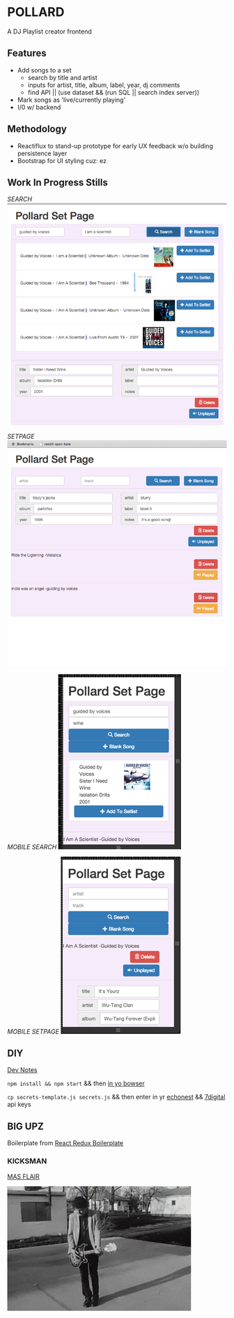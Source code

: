 # POLLARD

A DJ Playlist creator frontend

## Features
- Add songs to a set
	- search by title and artist
	- inputs for artist, title, album, label, year, dj comments
	- find API || (use dataset && (run SQL || search index server))
- Mark songs as 'live/currently playing'
- I/0 w/ backend

## Methodology
- Reactiflux to stand-up prototype for early UX feedback w/o building persistence layer
- Bootstrap for UI styling cuz: ez

## Work In Progress Stills

*SEARCH*
![search](gifs/search.png)

*SETPAGE*
![setpage](gifs/setpage.png)

*MOBILE SEARCH*
![search](gifs/mob-search.png)

*MOBILE SETPAGE*
![setpage](gifs/mob-setpage.png)

## DIY

[Dev Notes][devnotes]

`npm install && npm start`
&& then [in yo bowser](http://0.0.0.0:3000)

`cp secrets-template.js secrets.js`
&& then enter in yr [echonest][echonestapikey]
&& [7digital][7digitalapikey] api keys


## BIG UPZ
Boilerplate from [React Redux Boilerplate][rrbp]

### KICKSMAN
[MAS FLAIR](gifs)

![alt tag](gifs/kicks_man.gif)



[rrbp]: https://github.com/knowbody/react-redux-boilerplate.git
[devnotes]: devnotes.md
[echonestapikey]: https://developer.echonest.com/account/register
[7digitalapikey]: https://api-signup.7digital.com/
